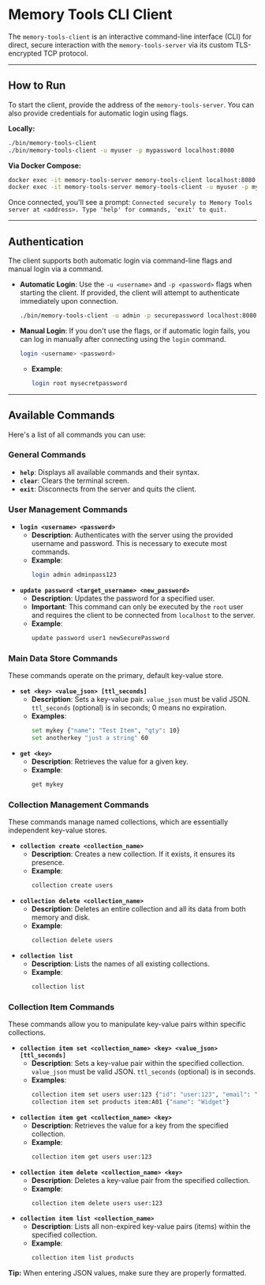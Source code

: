 # Memory Tools CLI Client

The `memory-tools-client` is an interactive command-line interface (CLI) for direct, secure interaction with the `memory-tools-server` via its custom TLS-encrypted TCP protocol.

---

## How to Run

To start the client, provide the address of the `memory-tools-server`. You can also provide credentials for automatic login using flags.

**Locally:**

```bash
./bin/memory-tools-client
./bin/memory-tools-client -u myuser -p mypassword localhost:8080
```

**Via Docker Compose:**

```bash
docker exec -it memory-tools-server memory-tools-client localhost:8080
docker exec -it memory-tools-server memory-tools-client -u myuser -p mypassword localhost:8080
```

Once connected, you'll see a prompt: `Connected securely to Memory Tools server at <address>. Type 'help' for commands, 'exit' to quit.`

---

## Authentication

The client supports both automatic login via command-line flags and manual login via a command.

- **Automatic Login**: Use the `-u <username>` and `-p <password>` flags when starting the client. If provided, the client will attempt to authenticate immediately upon connection.
  ```bash
  ./bin/memory-tools-client -u admin -p securepassword localhost:8080
  ```
- **Manual Login**: If you don't use the flags, or if automatic login fails, you can log in manually after connecting using the `login` command.
  ```bash
  login <username> <password>
  ```
  - **Example**:
    ```bash
    login root mysecretpassword
    ```

---

## Available Commands

Here's a list of all commands you can use:

### General Commands

- **`help`**: Displays all available commands and their syntax.
- **`clear`**: Clears the terminal screen.
- **`exit`**: Disconnects from the server and quits the client.

### User Management Commands

- **`login <username> <password>`**
  - **Description**: Authenticates with the server using the provided username and password. This is necessary to execute most commands.
  - **Example**:
    ```bash
    login admin adminpass123
    ```
- **`update password <target_username> <new_password>`**
  - **Description**: Updates the password for a specified user.
  - **Important**: This command can only be executed by the `root` user and requires the client to be connected from `localhost` to the server.
  - **Example**:
    ```bash
    update password user1 newSecurePassword
    ```

### Main Data Store Commands

These commands operate on the primary, default key-value store.

- **`set <key> <value_json> [ttl_seconds]`**
  - **Description**: Sets a key-value pair. `value_json` must be valid JSON. `ttl_seconds` (optional) is in seconds; 0 means no expiration.
  - **Examples**:
    ```bash
    set mykey {"name": "Test Item", "qty": 10}
    set anotherkey "just a string" 60
    ```
- **`get <key>`**
  - **Description**: Retrieves the value for a given key.
  - **Example**:
    ```bash
    get mykey
    ```

### Collection Management Commands

These commands manage named collections, which are essentially independent key-value stores.

- **`collection create <collection_name>`**
  - **Description**: Creates a new collection. If it exists, it ensures its presence.
  - **Example**:
    ```bash
    collection create users
    ```
- **`collection delete <collection_name>`**
  - **Description**: Deletes an entire collection and all its data from both memory and disk.
  - **Example**:
    ```bash
    collection delete users
    ```
- **`collection list`**
  - **Description**: Lists the names of all existing collections.
  - **Example**:
    ```bash
    collection list
    ```

### Collection Item Commands

These commands allow you to manipulate key-value pairs within specific collections.

- **`collection item set <collection_name> <key> <value_json> [ttl_seconds]`**
  - **Description**: Sets a key-value pair within the specified collection. `value_json` must be valid JSON. `ttl_seconds` (optional) is in seconds.
  - **Examples**:
    ```bash
    collection item set users user:123 {"id": "user:123", "email": "a@b.com"} 3600
    collection item set products item:A01 {"name": "Widget"}
    ```
- **`collection item get <collection_name> <key>`**
  - **Description**: Retrieves the value for a key from the specified collection.
  - **Example**:
    ```bash
    collection item get users user:123
    ```
- **`collection item delete <collection_name> <key>`**
  - **Description**: Deletes a key-value pair from the specified collection.
  - **Example**:
    ```bash
    collection item delete users user:123
    ```
- **`collection item list <collection_name>`**
  - **Description**: Lists all non-expired key-value pairs (items) within the specified collection.
  - **Example**:
    ```bash
    collection item list products
    ```

**Tip:** When entering JSON values, make sure they are properly formatted.
